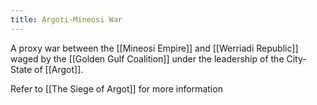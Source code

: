 ```yaml
---
title: Argoti-Mineosi War
---
```


A proxy war between the [[Mineosi Empire]] and [[Werriadi Republic]] waged by the [[Golden Gulf Coalition]] under the leadership of the City-State of [[Argot]].

Refer to [[The Siege of Argot]] for more information 

